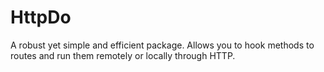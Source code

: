 # HttpDo
A robust yet simple and efficient package. Allows you to hook methods to routes and run them remotely or locally through HTTP.
